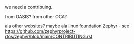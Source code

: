 we need a contribuing.

from OASIS?
from other OCA?

ala other websites? maybe ala linux foundation
Zephyr - see https://github.com/zephyrproject-rtos/zephyr/blob/main/CONTRIBUTING.rst 
